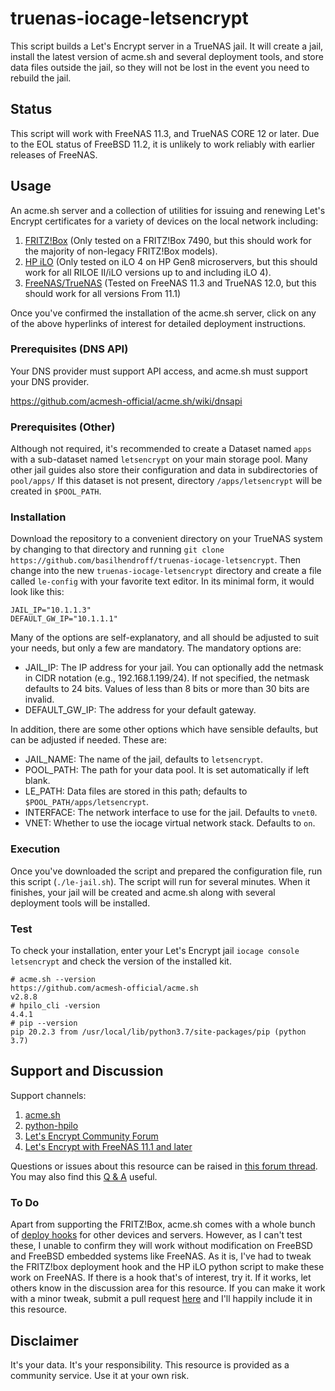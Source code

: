 # truenas-iocage-letsencrypt
This script builds a Let's Encrypt server in a TrueNAS jail. It will create a jail, install the latest version of acme.sh and several deployment tools, and store data files outside the jail, so they will not be lost in the event you need to rebuild the jail.  

## Status
This script will work with FreeNAS 11.3, and TrueNAS CORE 12 or later. Due to the EOL status of FreeBSD 11.2, it is unlikely to work reliably with earlier releases of FreeNAS.

## Usage
An acme.sh server and a collection of utilities for issuing and renewing Let's Encrypt certificates for a variety of devices on the local network including:
1. [FRITZ!Box](https://github.com/basilhendroff/truenas-iocage-letsencrypt/blob/main/includes/FRITZ!BOX.md) (Only tested on a FRITZ!Box 7490, but this should work for the majority of non-legacy FRITZ!Box models).
2. [HP iLO](https://github.com/basilhendroff/truenas-iocage-letsencrypt/blob/main/includes/HPILO.md) (Only tested on iLO 4 on HP Gen8 microservers, but this should work for all RILOE II/iLO versions up to and including iLO 4).
3. [FreeNAS/TrueNAS](https://github.com/basilhendroff/truenas-iocage-letsencrypt/blob/main/includes/TRUENAS.md) (Tested on FreeNAS 11.3 and TrueNAS 12.0, but this should work for all versions From 11.1)

Once you've confirmed the installation of the acme.sh server, click on any of the above hyperlinks of interest for detailed deployment instructions.

### Prerequisites (DNS API)

Your DNS provider must support API access, and acme.sh must support your DNS provider.

https://github.com/acmesh-official/acme.sh/wiki/dnsapi

### Prerequisites (Other)

Although not required, it's recommended to create a Dataset named `apps` with a sub-dataset named `letsencrypt` on your main storage pool.  Many other jail guides also store their configuration and data in subdirectories of `pool/apps/` If this dataset is not present, directory `/apps/letsencrypt` will be created in `$POOL_PATH`.

### Installation

Download the repository to a convenient directory on your TrueNAS system by changing to that directory and running `git clone https://github.com/basilhendroff/truenas-iocage-letsencrypt`. Then change into the new `truenas-iocage-letsencrypt` directory and create a file called `le-config` with your favorite text editor. In its minimal form, it would look like this:

```
JAIL_IP="10.1.1.3"
DEFAULT_GW_IP="10.1.1.1"
```

Many of the options are self-explanatory, and all should be adjusted to suit your needs, but only a few are mandatory. The mandatory options are:

- JAIL_IP: The IP address for your jail. You can optionally add the netmask in CIDR notation (e.g., 192.168.1.199/24). If not specified, the netmask defaults to 24 bits. Values of less than 8 bits or more than 30 bits are invalid.
- DEFAULT_GW_IP: The address for your default gateway.

In addition, there are some other options which have sensible defaults, but can be adjusted if needed. These are:

- JAIL_NAME: The name of the jail, defaults to `letsencrypt`.
- POOL_PATH: The path for your data pool. It is set automatically if left blank.
- LE_PATH: Data files are stored in this path; defaults to `$POOL_PATH/apps/letsencrypt`.
- INTERFACE: The network interface to use for the jail. Defaults to `vnet0`.
- VNET: Whether to use the iocage virtual network stack. Defaults to `on`.


### Execution

Once you've downloaded the script and prepared the configuration file, run this script (`./le-jail.sh`). The script will run for several minutes. When it finishes, your jail will be created and acme.sh along with several deployment tools will be installed.

### Test

To check your installation, enter your Let's Encrypt jail `iocage console letsencrypt` and check the version of the installed kit.

```
# acme.sh --version
https://github.com/acmesh-official/acme.sh
v2.8.8
# hpilo_cli -version
4.4.1
# pip --version
pip 20.2.3 from /usr/local/lib/python3.7/site-packages/pip (python 3.7)
```

## Support and Discussion

Support channels:
1. [acme.sh](https://github.com/acmesh-official/acme.sh)
2. [python-hpilo](https://github.com/seveas/python-hpilo)
3. [Let's Encrypt Community Forum](https://community.letsencrypt.org/)
4. [Let's Encrypt with FreeNAS 11.1 and later](https://www.truenas.com/community/resources/lets-encrypt-with-freenas-11-1-and-later.82/)

Questions or issues about this resource can be raised in [this forum thread](). You may also find this [Q & A](https://github.com/basilhendroff/truenas-iocage-letsencrypt/blob/main/includes/Q&A.md) useful.

### To Do
Apart from supporting the FRITZ!Box, acme.sh comes with a whole bunch of [deploy hooks](https://github.com/acmesh-official/acme.sh/wiki/deployhooks) for other devices and servers. However, as I can't test these, I unable to confirm they will work without modification on FreeBSD and FreeBSD embedded systems like FreeNAS. As it is, I've had to tweak the FRITZ!box deployment hook and the HP iLO python script to make these work on FreeNAS. If there is a hook that's of interest, try it. If it works, let others know in the discussion area for this resource. If you can make it work with a minor tweak, submit a pull request [here](https://github.com/basilhendroff/truenas-iocage-letsencrypt) and I'll happily include it in this resource.

## Disclaimer
It's your data. It's your responsibility. This resource is provided as a community service. Use it at your own risk.
